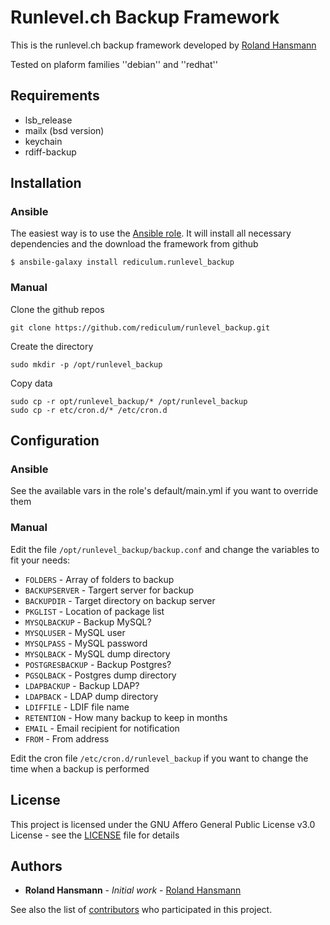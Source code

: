 # Runlevel.ch Backup Framework
This is the runlevel.ch backup framework developed by [Roland Hansmann](https://github.com/rediculum)

Tested on plaform families ''debian'' and ''redhat''
## Requirements
 - lsb_release
 - mailx (bsd version)
 - keychain
 - rdiff-backup

## Installation
### Ansible
The easiest way is to use the [Ansible role](https://galaxy.ansible.com/rediculum/runlevel_backup). It will install all necessary dependencies and the download the framework from github
```
$ ansbile-galaxy install rediculum.runlevel_backup
```
### Manual
Clone the github repos
```
git clone https://github.com/rediculum/runlevel_backup.git
```
Create the directory
```
sudo mkdir -p /opt/runlevel_backup
```
Copy data
```
sudo cp -r opt/runlevel_backup/* /opt/runlevel_backup
sudo cp -r etc/cron.d/* /etc/cron.d
```
## Configuration
### Ansible
See the available vars in the role's default/main.yml if you want to override them
### Manual
Edit the file `/opt/runlevel_backup/backup.conf` and change the variables to fit your needs:
- `FOLDERS` - Array of folders to backup
- `BACKUPSERVER` - Targert server for backup
- `BACKUPDIR` - Target directory on backup server
- `PKGLIST` - Location of package list
- `MYSQLBACKUP` - Backup MySQL?
- `MYSQLUSER` - MySQL user
- `MYSQLPASS` - MySQL password
- `MYSQLBACK` - MySQL dump directory
- `POSTGRESBACKUP` - Backup Postgres?
- `PGSQLBACK` - Postgres dump directory
- `LDAPBACKUP` - Backup LDAP?
- `LDAPBACK` - LDAP dump directory
- `LDIFFILE` - LDIF file name
- `RETENTION` - How many backup to keep in months
- `EMAIL` - Email recipient for notification
- `FROM` - From address

Edit the cron file `/etc/cron.d/runlevel_backup` if you want to change the time when a backup is performed

## License
This project is licensed under the GNU Affero General Public License v3.0 License - see the [LICENSE](LICENSE) file for details

## Authors
* **Roland Hansmann** - *Initial work* - [Roland Hansmann](https://github.com/rediculum)

See also the list of [contributors](https://github.com/rediculum/runlevel_backup/graphs/contributors) who participated in this project.
